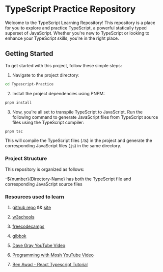 # TypeScript Practice Repository

Welcome to the TypeScript Learning Repository! This repository is a place for you to explore and practice TypeScript, a powerful statically typed superset of JavaScript. Whether you're new to TypeScript or looking to enhance your TypeScript skills, you're in the right place.

## Getting Started

To get started with this project, follow these simple steps:

1. Navigate to the project directory:

```bash
cd Typescript-Practice
```

2. Install the project dependencies using PNPM:

```js
pnpm install
```

3. Now, you're all set to transpile TypeScript to JavaScript. Run the following command to generate JavaScript files from TypeScript source files using the TypeScript compiler:

```js
pnpm tsc
```

This will compile the TypeScript files (.ts) in the project and generate the corresponding JavaScript files (.js) in the same directory.

### Project Structure
This repository is organized as follows:

-${number}{Directory-Name} has both the TypeScript file and corresponding JavaScript source files

### Resources used to learn
1. [github repo](https://github.com/basarat/typescript-book) && [site](https://basarat.gitbook.io/typescript/)

2. [w3schools](https://www.w3schools.com/typescript/typescript_tuples.php)

3. [freecodecamps](https://www.freecodecamp.org/news/learn-typescript-beginners-guide/)

4. [gibbok](https://github.com/gibbok/typescript-book)

5. [Dave Gray YouTube Video](https://youtu.be/gieEQFIfgYc?si=i_XzfnKBMajB40H7)

6. [Programming with Mosh YouTube Video](https://youtu.be/d56mG7DezGs?si=tSwLyDx-EmUz7Jes)

7. [Ben Awad - React Typescript Tutorial](https://www.youtube.com/watch?v=Z5iWr6Srsj8)
